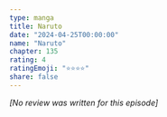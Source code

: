 ```yaml
---
type: manga
title: Naruto
date: "2024-04-25T00:00:00"
name: "Naruto"
chapter: 135
rating: 4
ratingEmoji: "⭐️⭐️⭐️⭐️"
share: false
---
```


_[No review was written for this episode]_